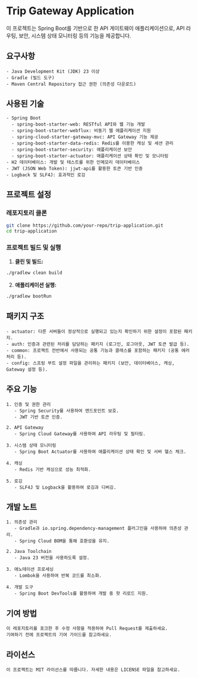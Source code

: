 # Trip Gateway Application

이 프로젝트는 Spring Boot를 기반으로 한 API 게이트웨이 애플리케이션으로, API 라우팅, 보안, 시스템 상태 모니터링 등의 기능을 제공합니다.

## 요구사항

```plaintext
- Java Development Kit (JDK) 23 이상
- Gradle (빌드 도구)
- Maven Central Repository 접근 권한 (의존성 다운로드)
```

## 사용된 기술

```plaintext
- Spring Boot
  - spring-boot-starter-web: RESTful API와 웹 기능 개발
  - spring-boot-starter-webflux: 비동기 웹 애플리케이션 지원
  - spring-cloud-starter-gateway-mvc: API Gateway 기능 제공
  - spring-boot-starter-data-redis: Redis를 이용한 캐싱 및 세션 관리
  - spring-boot-starter-security: 애플리케이션 보안
  - spring-boot-starter-actuator: 애플리케이션 상태 확인 및 모니터링
- H2 데이터베이스: 개발 및 테스트를 위한 인메모리 데이터베이스
- JWT (JSON Web Token): jjwt-api를 활용한 토큰 기반 인증
- Logback 및 SLF4J: 효과적인 로깅
```

## 프로젝트 설정

### 레포지토리 클론

```bash
git clone https://github.com/your-repo/trip-application.git
cd trip-application
```

### 프로젝트 빌드 및 실행

1. **클린 및 빌드:**

```bash
./gradlew clean build
```

2. **애플리케이션 실행:**

```bash
./gradlew bootRun
```

## 패키지 구조

```plaintext
- actuator: 다른 서버들이 정상적으로 실행되고 있는지 확인하기 위한 설정이 포함된 패키지.
- auth: 인증과 관련된 처리를 담당하는 패키지 (로그인, 로그아웃, JWT 토큰 발급 등).
- common: 프로젝트 전반에서 사용되는 공통 기능과 클래스를 포함하는 패키지 (공통 에러 처리 등).
- config: 스프링 부트 설정 파일을 관리하는 패키지 (보안, 데이터베이스, 캐싱, Gateway 설정 등).
```

## 주요 기능

```plaintext
1. 인증 및 권한 관리
   - Spring Security를 사용하여 엔드포인트 보호.
   - JWT 기반 토큰 인증.

2. API Gateway
   - Spring Cloud Gateway를 사용하여 API 라우팅 및 필터링.

3. 시스템 상태 모니터링
   - Spring Boot Actuator를 사용하여 애플리케이션 상태 확인 및 서버 헬스 체크.

4. 캐싱
   - Redis 기반 캐싱으로 성능 최적화.

5. 로깅
   - SLF4J 및 Logback을 활용하여 로깅과 디버깅.
```

## 개발 노트

```plaintext
1. 의존성 관리
   - Gradle과 io.spring.dependency-management 플러그인을 사용하여 의존성 관리.
   - Spring Cloud BOM을 통해 호환성을 유지.

2. Java Toolchain
   - Java 23 버전을 사용하도록 설정.

3. 애노테이션 프로세싱
   - Lombok을 사용하여 반복 코드를 최소화.

4. 개발 도구
   - Spring Boot DevTools를 활용하여 개발 중 핫 리로드 지원.
```

## 기여 방법

```plaintext
이 레포지토리를 포크한 후 수정 사항을 적용하여 Pull Request를 제출하세요.
기여하기 전에 프로젝트의 기여 가이드를 참고하세요.
```

## 라이선스

```plaintext
이 프로젝트는 MIT 라이선스를 따릅니다. 자세한 내용은 LICENSE 파일을 참고하세요.
```
